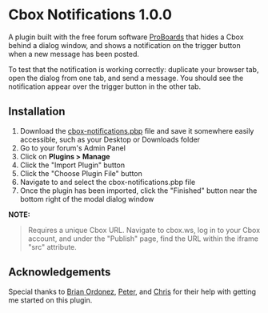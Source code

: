 # Cbox Notifications 1.0.0
A plugin built with the free forum software [ProBoards](https://proboards.com/) that hides a Cbox behind a dialog window, and shows a notification on the trigger button when a new message has been posted.

To test that the notification is working correctly: duplicate your browser tab, open the dialog from one tab, and send a message. You should see the notification appear over the trigger button in the other tab.

## Installation
1. Download the [cbox-notifications.pbp](cbox-notifications.pbp) file and save it somewhere easily accessible, such as your Desktop or Downloads folder
2. Go to your forum's Admin Panel
3. Click on **Plugins > Manage**
4. Click the "Import Plugin" button
5. Click the "Choose Plugin File" button
6. Navigate to and select the cbox-notifications.pbp file
7. Once the plugin has been imported, click the "Finished" button near the bottom right of the modal dialog window

**NOTE:**
> Requires a unique Cbox URL. Navigate to cbox.ws, log in to your Cbox account, and under the "Publish" page, find the URL within the iframe "src" attribute.

## Acknowledgements
Special thanks to [Brian Ordonez](http://support.proboards.com/user/33409), [Peter](http://support.proboards.com/user/2671), and [Chris](http://support.proboards.com/user/65613) for their help with getting me started on this plugin.
